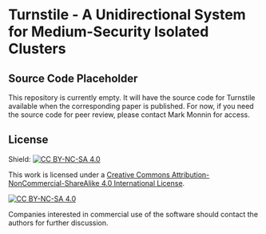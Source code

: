 # Turnstile - A Unidirectional System for Medium-Security Isolated Clusters

## Source Code Placeholder

This repository is currently empty.  It will have the source code for Turnstile available when the corresponding paper is published.  For now, if you need the source code for peer review, please contact Mark Monnin for access.

## License

Shield: [![CC BY-NC-SA 4.0][cc-by-nc-sa-shield]][cc-by-nc-sa]

This work is licensed under a
[Creative Commons Attribution-NonCommercial-ShareAlike 4.0 International License][cc-by-nc-sa].

[![CC BY-NC-SA 4.0][cc-by-nc-sa-image]][cc-by-nc-sa]

[cc-by-nc-sa]: http://creativecommons.org/licenses/by-nc-sa/4.0/
[cc-by-nc-sa-image]: https://licensebuttons.net/l/by-nc-sa/4.0/88x31.png
[cc-by-nc-sa-shield]: https://img.shields.io/badge/License-CC%20BY--NC--SA%204.0-lightgrey.svg

Companies interested in commercial use of the software should contact the authors for further discussion.
